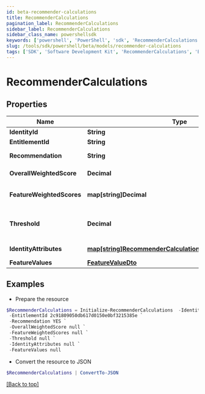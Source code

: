 ```yaml
---
id: beta-recommender-calculations
title: RecommenderCalculations
pagination_label: RecommenderCalculations
sidebar_label: RecommenderCalculations
sidebar_class_name: powershellsdk
keywords: ['powershell', 'PowerShell', 'sdk', 'RecommenderCalculations', 'BetaRecommenderCalculations'] 
slug: /tools/sdk/powershell/beta/models/recommender-calculations
tags: ['SDK', 'Software Development Kit', 'RecommenderCalculations', 'BetaRecommenderCalculations']
---
```



# RecommenderCalculations

## Properties

Name | Type | Description | Notes
------------ | ------------- | ------------- | -------------
**IdentityId** | **String** | The ID of the identity | [optional] 
**EntitlementId** | **String** | The entitlement ID | [optional] 
**Recommendation** | **String** | The actual recommendation | [optional] 
**OverallWeightedScore** | **Decimal** | The overall weighted score | [optional] 
**FeatureWeightedScores** | **map[string]Decimal** | The weighted score of each individual feature | [optional] 
**Threshold** | **Decimal** | The configured value against which the overallWeightedScore is compared | [optional] 
**IdentityAttributes** | [**map[string]RecommenderCalculationsIdentityAttributesValue**](recommender-calculations-identity-attributes-value) | The values for your configured features | [optional] 
**FeatureValues** | [**FeatureValueDto**](feature-value-dto) |  | [optional] 

## Examples

- Prepare the resource
```powershell
$RecommenderCalculations = Initialize-RecommenderCalculations  -IdentityId 2c91808457d8f3ab0157e3e62cb4213c `
 -EntitlementId 2c91809050db617d0150e0bf3215385e `
 -Recommendation YES `
 -OverallWeightedScore null `
 -FeatureWeightedScores null `
 -Threshold null `
 -IdentityAttributes null `
 -FeatureValues null
```

- Convert the resource to JSON
```powershell
$RecommenderCalculations | ConvertTo-JSON
```


[[Back to top]](#) 

